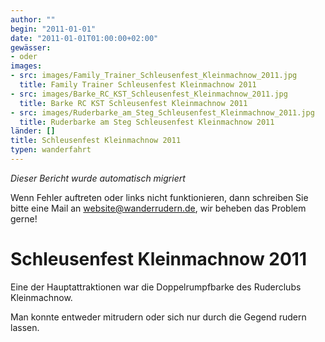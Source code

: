 ```yaml
---
author: ""
begin: "2011-01-01"
date: "2011-01-01T01:00:00+02:00"
gewässer:
- oder
images:
- src: images/Family_Trainer_Schleusenfest_Kleinmachnow_2011.jpg
  title: Family Trainer Schleusenfest Kleinmachnow 2011
- src: images/Barke_RC_KST_Schleusenfest_Kleinmachnow_2011.jpg
  title: Barke RC KST Schleusenfest Kleinmachnow 2011
- src: images/Ruderbarke_am_Steg_Schleusenfest_Kleinmachnow_2011.jpg
  title: Ruderbarke am Steg Schleusenfest Kleinmachnow 2011
länder: []
title: Schleusenfest Kleinmachnow 2011
typen: wanderfahrt
---
```



*Dieser Bericht wurde automatisch migriert*

Wenn Fehler auftreten oder links nicht funktionieren, dann schreiben Sie bitte eine Mail an website@wanderrudern.de, wir beheben das Problem gerne!



# Schleusenfest Kleinmachnow 2011


Eine der Hauptattraktionen war die Doppelrumpfbarke des Ruderclubs Kleinmachnow.

Man konnte entweder mitrudern oder sich nur durch die Gegend rudern lassen.
